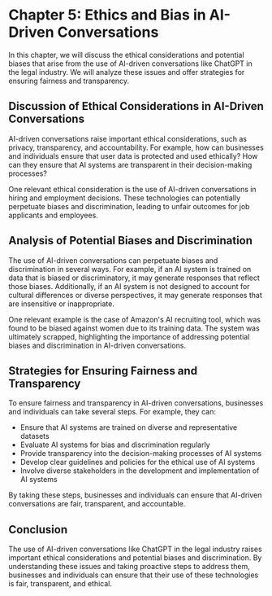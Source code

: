 Chapter 5: Ethics and Bias in AI-Driven Conversations
=====================================================

In this chapter, we will discuss the ethical considerations and potential biases that arise from the use of AI-driven conversations like ChatGPT in the legal industry. We will analyze these issues and offer strategies for ensuring fairness and transparency.

Discussion of Ethical Considerations in AI-Driven Conversations
---------------------------------------------------------------

AI-driven conversations raise important ethical considerations, such as privacy, transparency, and accountability. For example, how can businesses and individuals ensure that user data is protected and used ethically? How can they ensure that AI systems are transparent in their decision-making processes?

One relevant ethical consideration is the use of AI-driven conversations in hiring and employment decisions. These technologies can potentially perpetuate biases and discrimination, leading to unfair outcomes for job applicants and employees.

Analysis of Potential Biases and Discrimination
-----------------------------------------------

The use of AI-driven conversations can perpetuate biases and discrimination in several ways. For example, if an AI system is trained on data that is biased or discriminatory, it may generate responses that reflect those biases. Additionally, if an AI system is not designed to account for cultural differences or diverse perspectives, it may generate responses that are insensitive or inappropriate.

One relevant example is the case of Amazon's AI recruiting tool, which was found to be biased against women due to its training data. The system was ultimately scrapped, highlighting the importance of addressing potential biases and discrimination in AI-driven conversations.

Strategies for Ensuring Fairness and Transparency
-------------------------------------------------

To ensure fairness and transparency in AI-driven conversations, businesses and individuals can take several steps. For example, they can:

* Ensure that AI systems are trained on diverse and representative datasets
* Evaluate AI systems for bias and discrimination regularly
* Provide transparency into the decision-making processes of AI systems
* Develop clear guidelines and policies for the ethical use of AI systems
* Involve diverse stakeholders in the development and implementation of AI systems

By taking these steps, businesses and individuals can ensure that AI-driven conversations are fair, transparent, and accountable.

Conclusion
----------

The use of AI-driven conversations like ChatGPT in the legal industry raises important ethical considerations and potential biases and discrimination. By understanding these issues and taking proactive steps to address them, businesses and individuals can ensure that their use of these technologies is fair, transparent, and ethical.
